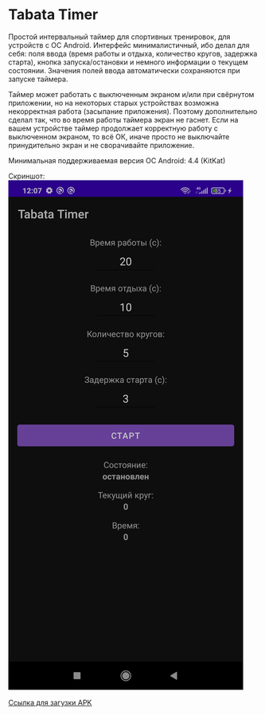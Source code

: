 
# Tabata Timer

Простой интервальный таймер для спортивных тренировок, для устройств с ОС Android. Интерфейс минималистичный, ибо делал для себя: поля ввода (время работы и отдыха, количество кругов, задержка старта), кнопка запуска/остановки и немного информации о текущем состоянии. Значения полей ввода автоматически сохраняются при запуске таймера.

Таймер может работать с выключенным экраном и/или при свёрнутом приложении, но на некоторых старых устройствах возможна некорректная работа (засыпание приложения). Поэтому дополнительно сделал так, что во время работы таймера экран не гаснет. Если на вашем устройстве таймер продолжает корректную работу с выключенном экраном, то всё ОК, иначе просто не выключайте принудительно экран и не сворачивайте приложение.

Минимальная поддерживаемая версия ОС Android: 4.4 (KitKat)

Скриншот:
![Screenshot_1](/screenshots/Screenshot_1.jpg "Screenshot_1")

[Ссылка для загузки APK](https://)
